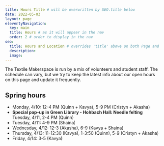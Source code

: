 ```yaml
---
title: Hours Title # will be overwritten by SEO.title below
date: 2022-05-03
layout: page
eleventyNavigation:
  key: main
  title: Hours # as it will appear in the nav
  order: 2 # order to display in the nav
seo:
  title: Hours and Location # overrides 'title' above on both Page and META
  description:
  image:
---
```


The Textile Makerspace is run by a mix of volunteers and student staff. The schedule can vary, but we try to keep the latest info about our open hours on this page and update it frequently.


## Spring hours

* Monday, 4/10: 12-4 PM (Quinn + Kavya), 5-9 PM (Cristyn + Akasha)
* **Special pop-up in Green Library - Hohbach Hall: Needle felting** Tuesday, 4/11, 2-4 PM (Quinn)
* Tuesday, 4/11: 4-9 PM (Shaina)
* Wednesday, 4/12: 12-3 (Akasha), 6-9 (Kavya + Shaina)
* Thursday, 4/13: 11-12:30 (Kavya), 1-3:50 (Quinn), 5-9 (Cristyn + Akasha)
* Friday, 4/14: 3-5 (Kavya)

